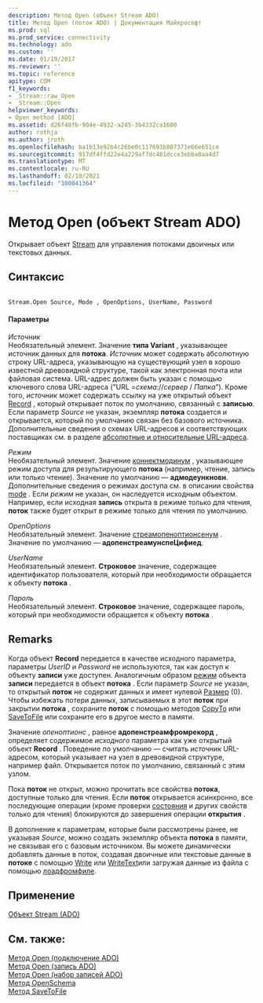 ```yaml
---
description: Метод Open (объект Stream ADO)
title: Метод Open (поток ADO) | Документация Майкрософт
ms.prod: sql
ms.prod_service: connectivity
ms.technology: ado
ms.custom: ''
ms.date: 01/19/2017
ms.reviewer: ''
ms.topic: reference
apitype: COM
f1_keywords:
- _Stream::raw_Open
- _Stream::Open
helpviewer_keywords:
- Open method [ADO]
ms.assetid: d26f48fb-904e-4932-a245-3b4332ca1600
author: rothja
ms.author: jroth
ms.openlocfilehash: ba1b13e92b4c26be0c117693b807371e66e651ce
ms.sourcegitcommit: 917df4ffd22e4a229af7dc481dcce3ebba0aa4d7
ms.translationtype: MT
ms.contentlocale: ru-RU
ms.lasthandoff: 02/10/2021
ms.locfileid: "100041364"
---
```

# <a name="open-method-ado-stream"></a>Метод Open (объект Stream ADO)
Открывает объект [Stream](./stream-object-ado.md) для управления потоками двоичных или текстовых данных.  
  
## <a name="syntax"></a>Синтаксис  
  
```  
  
Stream.Open Source, Mode , OpenOptions, UserName, Password  
```  
  
#### <a name="parameters"></a>Параметры  
 *Источник*  
 Необязательный элемент. Значение **типа Variant** , указывающее источник данных для **потока**. *Источник* может содержать абсолютную строку URL-адреса, указывающую на существующий узел в хорошо известной древовидной структуре, такой как электронная почта или файловая система. URL-адрес должен быть указан с помощью ключевого слова URL-адреса ("URL =*схема*://*сервер* / *Папка*"). Кроме того, *источник* может содержать ссылку на уже открытый объект [Record](./record-object-ado.md) , который открывает поток по умолчанию, связанный с **записью**. Если параметр *Source* не указан, экземпляр **потока** создается и открывается, который по умолчанию связан без базового источника. Дополнительные сведения о схемах URL-адресов и соответствующих поставщиках см. в разделе [абсолютные и относительные URL-адреса](../../guide/data/absolute-and-relative-urls.md).  
  
 *Режим*  
 Необязательный элемент. Значение [коннектмодинум](./connectmodeenum.md) , указывающее режим доступа для результирующего **потока** (например, чтение, запись или только чтение). Значение по умолчанию — **адмодеункновн**. Дополнительные сведения о режимах доступа см. в описании свойства [mode](./mode-property-ado.md) . Если *режим* не указан, он наследуется исходным объектом. Например, если исходная **запись** открыта в режиме только для чтения, **поток** также будет открыт в режиме только для чтения по умолчанию.  
  
 *OpenOptions*  
 Необязательный элемент. Значение [стреамопеноптионсенум](./streamopenoptionsenum.md) . Значение по умолчанию — **адопенстреамунспеЦифиед**.  
  
 *UserName*  
 Необязательный элемент. **Строковое** значение, содержащее идентификатор пользователя, который при необходимости обращается к объекту **потока** .  
  
 *Пароль*  
 Необязательный элемент. **Строковое** значение, содержащее пароль, который при необходимости обращается к объекту **потока** .  
  
## <a name="remarks"></a>Remarks  
 Когда объект **Record** передается в качестве исходного параметра, параметры *UserID* и *Password* не используются, так как доступ к объекту **записи** уже доступен. Аналогичным образом [режим](./mode-property-ado.md) объекта **записи** передается в объект **потока** . Если параметр *Source* не указан, то открытый **поток** не содержит данных и имеет нулевой [Размер](./size-property-ado-stream.md) (0). Чтобы избежать потери данных, записываемых в этот **поток** при закрытии **потока** , сохраните **поток** с помощью методов [CopyTo](./copyto-method-ado.md) или [SaveToFile](./savetofile-method.md) или сохраните его в другое место в памяти.  
  
 Значение *опеноптионс* , равное **адопенстреамфромрекорд** , определяет содержимое *исходного* параметра как уже открытый объект **Record** . Поведение по умолчанию — считать *источник* URL-адресом, который указывает на узел в древовидной структуре, например файл. Открывается поток по умолчанию, связанный с этим узлом.  
  
 Пока **поток** не открыт, можно прочитать все свойства **потока**, доступные только для чтения. Если **поток** открывается асинхронно, все последующие операции (кроме проверки [состояния](./state-property-ado.md) и других свойств только для чтения) блокируются до завершения операции **открытия** .  
  
 В дополнение к параметрам, которые были рассмотрены ранее, не указывая *Source*, можно создать экземпляр объекта **потока** в памяти, не связывая его с базовым источником. Вы можете динамически добавлять данные в поток, создавая двоичные или текстовые данные в **потоке** с помощью [Write](./write-method.md) или [WriteText](./writetext-method.md)или загружая данные из файла с помощью [лоадфромфиле](./loadfromfile-method-ado.md).  
  
## <a name="applies-to"></a>Применение  
 [Объект Stream (ADO)](./stream-object-ado.md)  
  
## <a name="see-also"></a>См. также:  
 [Метод Open (подключение ADO)](./open-method-ado-connection.md)   
 [Метод Open (запись ADO)](./open-method-ado-record.md)   
 [Метод Open (набор записей ADO)](./open-method-ado-recordset.md)   
 [Метод OpenSchema](./openschema-method.md)   
 [Метод SaveToFile](./savetofile-method.md)